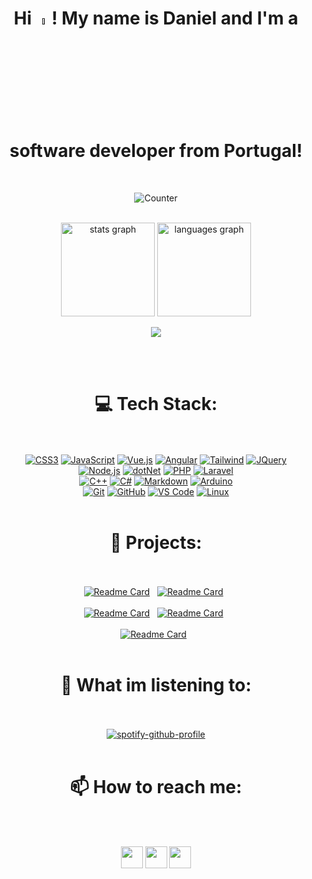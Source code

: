 <div align="center">


# Hi <a href=""><img src="https://media.giphy.com/media/hvRJCLFzcasrR4ia7z/giphy.gif" width="5%"></a>! My name is Daniel and I'm a software developer from Portugal!

<br>

![Counter](https://komarev.com/ghpvc/?username=Daniel22Pereira&style=for-the-badge&color=blueviolet&label=Views)

<br>

<div>
  <img src="https://github-readme-stats.vercel.app/api?username=Daniel22Pereira&hide_title=false&rank_icon=github&hide_rank=false&show_icons=true&include_all_commits=true&count_private=true&disable_animations=false&theme=midnight-purple&locale=en&hide_border=false" height="150" alt="stats graph"  />
  <img src="https://github-readme-stats.vercel.app/api/top-langs?username=Daniel22Pereira&locale=en&hide_title=false&layout=compact&card_width=320&langs_count=5&theme=midnight-purple&hide_border=false" height="150" alt="languages graph"  />
  
  ![](https://github-readme-streak-stats.herokuapp.com/?user=Daniel22Pereira&theme=midnight-purple&hide_border=false)

</div>

<br><br>

# 💻 Tech Stack:

  <br><br>
  [![CSS3](https://img.shields.io/badge/-CSS3-%231572B6?style=for-the-badge&logo=css3)](https://developer.mozilla.org/en-US/docs/Web/CSS)
  [![JavaScript](https://img.shields.io/badge/-JavaScript-%23F7DF1C?style=for-the-badge&logo=javascript&logoColor=000000&labelColor=%23F7DF1C&color=%23FFCE5A)](https://developer.mozilla.org/en-US/docs/Web/JavaScript)
  [![Vue.js](https://img.shields.io/badge/-Vue.js-%23339933?style=for-the-badge&logo=vue.js&logoColor=ffffff)](https://vuejs.org/)
  [![Angular](https://img.shields.io/badge/-Angular-DD0031?style=for-the-badge&logo=angular&logoColor=ffffff)](https://angular.io/)
  [![Tailwind](https://img.shields.io/badge/tailwind-bagde?style=for-the-badge&logo=tailwindcss&logoColor=white&color=%2306B6D4)](https://tailwindcss.com/)
  [![JQuery](https://img.shields.io/badge/jQuery-0769AD?style=for-the-badge&logo=jquery&logoColor=white)](https://jquery.com/)
  <br>
  [![Node.js](https://img.shields.io/badge/-node.js-%23339933?style=for-the-badge&logo=node.js&logoColor=ffffff)](https://nodejs.org/)
  [![dotNet](https://img.shields.io/badge/-.net-%23512BD4?style=for-the-badge&logo=dotnet&logoColor=ffffff)](https://dotnet.microsoft.com/en-us/)
  [![PHP](https://img.shields.io/badge/-PHP-%23777BB4?style=for-the-badge&logo=php&logoColor=ffffff)](https://www.php.net/)
  [![Laravel](https://img.shields.io/badge/-laravel-%23FF2D20?style=for-the-badge&logo=laravel&logoColor=ffffff)](https://laravel.com/)
  <br>
  [![C++](https://img.shields.io/badge/C%2B%2B-00599C?style=for-the-badge&logo=c%2B%2B&logoColor=white)](https://cplusplus.com/)
  [![C#](https://img.shields.io/badge/C%23-239120?style=for-the-badge&logo=c-sharp&logoColor=white)](https://dotnet.microsoft.com/en-us/languages/csharp)
  [![Markdown](https://img.shields.io/badge/Markdown-000000?style=for-the-badge&logo=markdown&logoColor=white)](https://www.markdownguide.org/)
  [![Arduino](https://img.shields.io/badge/-Arduino-00979D?style=for-the-badge&logo=Arduino&logoColor=ffffff)](https://www.arduino.cc/)
  <br>
  [![Git](https://img.shields.io/badge/-Git-%23F05032?style=for-the-badge&logo=git&logoColor=%23ffffff)](https://git-scm.com)
  [![GitHub](https://img.shields.io/badge/-GitHub-181717?style=for-the-badge&logo=github)](https://github.com)
  [![VS Code](http://img.shields.io/badge/-VS%20Code-007ACC?style=for-the-badge&logo=visual-studio-code&logoColor=ffffff)](https://code.visualstudio.com/)
  [![Linux](http://img.shields.io/badge/-Linux-FCC624?style=for-the-badge&logo=linux&logoColor=000000)](https://www.linux.org/)
  <br><br>

  # 📓 Projects:

  <br><br>
  [![Readme Card](https://github-readme-stats.vercel.app/api/pin/?username=Daniel22Pereira&repo=DanKlips&theme=midnight-purple)](https://github.com/Daniel22Pereira/DanKlips)&nbsp;&nbsp;
  [![Readme Card](https://github-readme-stats.vercel.app/api/pin/?username=Daniel22Pereira&repo=Ana-Cacho-Arcade&theme=midnight-purple)](https://github.com/Daniel22Pereira/Ana-Cacho-Arcade)&nbsp;&nbsp;
  <br><br>
  [![Readme Card](https://github-readme-stats.vercel.app/api/pin/?username=Daniel22Pereira&repo=Basic-MusicPlayer&theme=midnight-purple)](https://github.com/Daniel22Pereira/Basic-MusicPlayer)&nbsp;&nbsp;
  [![Readme Card](https://github-readme-stats.vercel.app/api/pin/?username=Daniel22Pereira&repo=VueProject&theme=midnight-purple)](https://github.com/Daniel22Pereira/VueProject)&nbsp;&nbsp;
  <br><br>
  [![Readme Card](https://github-readme-stats.vercel.app/api/pin/?username=Daniel22Pereira&repo=ASP.NET_project&theme=midnight-purple)](https://github.com/Daniel22Pereira/ASP.NET_project)&nbsp;&nbsp;
  <br><br>
  
  # 🎵 What im listening to:

  <br><br>
  [![spotify-github-profile](https://spotify-github-profile.vercel.app/api/view?uid=danielfofinho22&cover_image=true&theme=novatorem&show_offline=false&background_color=121212&interchange=true&bar_color=53b14f&bar_color_cover=false)](https://spotify-github-profile.vercel.app/api/view?uid=danielfofinho22&redirect=true)
  <br><br>

  # 📫 How to reach me:

  <br><br>
  <div>
  <a href="https://discordapp.com/users/678336016146366496" style="text-decoration: none"><img src="https://img.shields.io/static/v1?message=Discord&logo=discord&label=&color=7289DA&logoColor=white&labelColor=&style=for-the-badge" height="35"/></a>  
  <a href="mailto:danielpereira22costa@gmail.com" style="text-decoration: none"><img src="https://img.shields.io/static/v1?message=Gmail&logo=gmail&label=&color=D14836&logoColor=white&labelColor=&style=for-the-badge" height="35"/></a>  
  <a href="https://www.linkedin.com/in/daniel22pereira/" style="text-decoration: none"><img src="https://img.shields.io/static/v1?message=LinkedIn&logo=linkedin&label=&color=0077B5&logoColor=white&labelColor=&style=for-the-badge" height="35"/></a>  
  </div>

</div>